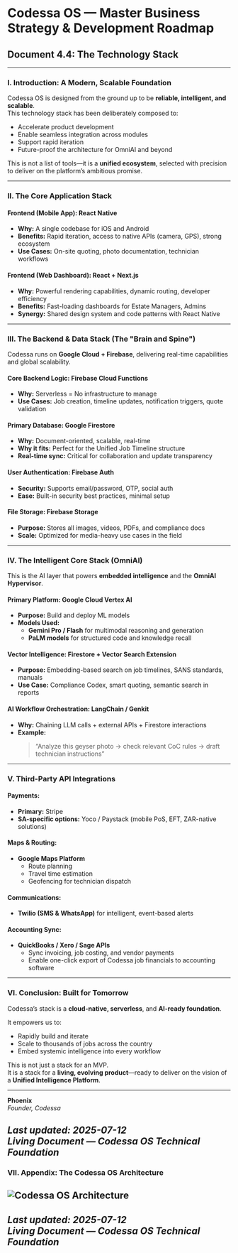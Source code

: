 # Codessa OS — Master Business Strategy & Development Roadmap  
## Document 4.4: The Technology Stack

---

### I. Introduction: A Modern, Scalable Foundation

Codessa OS is designed from the ground up to be **reliable, intelligent, and scalable**.  
This technology stack has been deliberately composed to:

- Accelerate product development
- Enable seamless integration across modules
- Support rapid iteration
- Future-proof the architecture for OmniAI and beyond

This is not a list of tools—it is a **unified ecosystem**, selected with precision to deliver on the platform’s ambitious promise.

---

### II. The Core Application Stack

#### Frontend (Mobile App): **React Native**
- **Why:** A single codebase for iOS and Android
- **Benefits:** Rapid iteration, access to native APIs (camera, GPS), strong ecosystem
- **Use Cases:** On-site quoting, photo documentation, technician workflows

#### Frontend (Web Dashboard): **React + Next.js**
- **Why:** Powerful rendering capabilities, dynamic routing, developer efficiency
- **Benefits:** Fast-loading dashboards for Estate Managers, Admins
- **Synergy:** Shared design system and code patterns with React Native

---

### III. The Backend & Data Stack (The "Brain and Spine")

Codessa runs on **Google Cloud + Firebase**, delivering real-time capabilities and global scalability.

#### Core Backend Logic: **Firebase Cloud Functions**
- **Why:** Serverless = No infrastructure to manage
- **Use Cases:** Job creation, timeline updates, notification triggers, quote validation

#### Primary Database: **Google Firestore**
- **Why:** Document-oriented, scalable, real-time
- **Why it fits:** Perfect for the Unified Job Timeline structure  
- **Real-time sync:** Critical for collaboration and update transparency

#### User Authentication: **Firebase Auth**
- **Security:** Supports email/password, OTP, social auth
- **Ease:** Built-in security best practices, minimal setup

#### File Storage: **Firebase Storage**
- **Purpose:** Stores all images, videos, PDFs, and compliance docs
- **Scale:** Optimized for media-heavy use cases in the field

---

### IV. The Intelligent Core Stack (OmniAI)

This is the AI layer that powers **embedded intelligence** and the **OmniAI Hypervisor**.

#### Primary Platform: **Google Cloud Vertex AI**
- **Purpose:** Build and deploy ML models
- **Models Used:**  
  - **Gemini Pro / Flash** for multimodal reasoning and generation  
  - **PaLM models** for structured code and knowledge recall  

#### Vector Intelligence: **Firestore + Vector Search Extension**
- **Purpose:** Embedding-based search on job timelines, SANS standards, manuals
- **Use Case:** Compliance Codex, smart quoting, semantic search in reports

#### AI Workflow Orchestration: **LangChain / Genkit**
- **Why:** Chaining LLM calls + external APIs + Firestore interactions
- **Example:**  
  > “Analyze this geyser photo → check relevant CoC rules → draft technician instructions”

---

### V. Third-Party API Integrations

#### Payments:
- **Primary:** Stripe  
- **SA-specific options:** Yoco / Paystack (mobile PoS, EFT, ZAR-native solutions)

#### Maps & Routing:
- **Google Maps Platform**
  - Route planning
  - Travel time estimation
  - Geofencing for technician dispatch

#### Communications:
- **Twilio (SMS & WhatsApp)** for intelligent, event-based alerts

#### Accounting Sync:
- **QuickBooks / Xero / Sage APIs**
  - Sync invoicing, job costing, and vendor payments  
  - Enable one-click export of Codessa job financials to accounting software

---

### VI. Conclusion: Built for Tomorrow

Codessa’s stack is a **cloud-native, serverless**, and **AI-ready foundation**.

It empowers us to:
- Rapidly build and iterate
- Scale to thousands of jobs across the country
- Embed systemic intelligence into every workflow

This is not just a stack for an MVP.  
It is a stack for a **living, evolving product**—ready to deliver on the vision of a **Unified Intelligence Platform**.

---

**Phoenix**  
*Founder, Codessa*

_Last updated: 2025-07-12_  
_Living Document — Codessa OS Technical Foundation_
---

### VII. Appendix: The Codessa OS Architecture
![Codessa OS Architecture](https://raw.githubusercontent.com/codessa-os/docs/main/docs/04_ProductAndTechnology/4.4_The_Technology_Stack.md/codessa-os-architecture.png)
---
_Last updated: 2025-07-12_  
_Living Document — Codessa OS Technical Foundation_
---